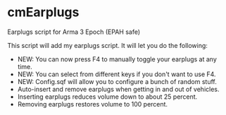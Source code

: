 # cmEarplugs
Earplugs script for Arma 3 Epoch (EPAH safe)

This script will add my earplugs script. It will let you do the following:

- NEW: You can now press F4 to manually toggle your earplugs at any time.
- NEW: You can select from different keys if you don't want to use F4.
- NEW: Config.sqf will allow you to configure a bunch of random stuff.
- Auto-insert and remove earplugs when getting in and out of vehicles.
- Inserting earplugs reduces volume down to about 25 percent.
- Removing earplugs restores volume to 100 percent.


